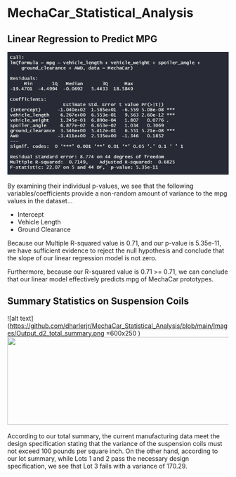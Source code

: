 # MechaCar_Statistical_Analysis

## Linear Regression to Predict MPG

![alt text](https://github.com/dharlerjr/MechaCar_Statistical_Analysis/blob/main/Images/Output_d1.PNG)

By examining their individual p-values, we see that the following variables/coefficients provide a non-random amount of variance to the mpg values in the dataset...
* Intercept
* Vehicle Length
* Ground Clearance

Because our Multiple R-squared value is 0.71, and our p-value is 5.35e-11, we have sufficient evidence to reject the null hypothesis and conclude that the slope of our linear regression model is not zero.

Furthermore, because our R-squared value is 0.71 >= 0.71, we can conclude that our linear model effectively predicts mpg of MechaCar prototypes.

## Summary Statistics on Suspension Coils

![alt text](https://github.com/dharlerjr/MechaCar_Statistical_Analysis/blob/main/Images/Output_d2_total_summary.png =600x250 )
<img src="[https://your-image-url.type](https://github.com/dharlerjr/MechaCar_Statistical_Analysis/blob/main/Images/Output_d2_lot_summary.png)" width="600" height="200">

According to our total summary, the current manufacturing data meet the design specification stating that the variance of the suspension coils must not exceed 100 pounds per square inch. On the other hand, according to our lot summary, while Lots 1 and 2 pass the necessary design specification, we see that Lot 3 fails with a variance of 170.29.

